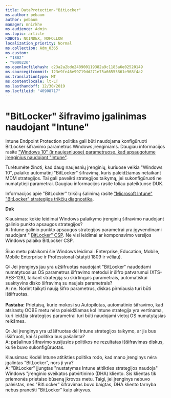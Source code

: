 ```yaml
---
title: DataProtection-"BitLocker"
ms.author: pebaum
author: pebaum
manager: mnirkhe
ms.audience: Admin
ms.topic: article
ROBOTS: NOINDEX, NOFOLLOW
localization_priority: Normal
ms.collection: Adm_O365
ms.custom:
- "1802"
- "9000220"
ms.openlocfilehash: c23a2a2bde240900119382a9c1185a6e02520149
ms.sourcegitcommit: 123e9fe46e99719dd271e75a66555861e968f4a2
ms.translationtype: MT
ms.contentlocale: lt-LT
ms.lasthandoff: 12/30/2019
ms.locfileid: "40908717"
---
```

# <a name="enabling-bitlocker-encryption-with-intune"></a>"BitLocker" šifravimo įgalinimas naudojant "Intune"

 Intune Endpoint Protection politika gali būti naudojama konfigūruoti BitLocker šifravimo parametrus Windows įrenginiams. Daugiau informacijos rasite ["Windows 10" (ir naujesniuose) parametruose, kad apsaugotume įrenginius naudojant "Intune"](https://docs.microsoft.com/intune/endpoint-protection-windows-10#windows-encryption).
 
Turėtumėte žinoti, kad daug naujesnių įrenginių, kuriuose veikia "Windows 10", palaiko automatinį "BitLocker" šifravimą, kuris paleidžiamas netaikant MDM strategijos. Tai gali paveikti strategijos taikymą, jei sukonfigūruoti ne numatytieji parametrai. Daugiau informacijos rasite toliau pateiktuose DUK.
 
Informacijos apie "BitLocker" trikčių šalinimą rasite ["Microsoft Intune" "BitLocker" strategijos trikčių diagnostika](https://docs.microsoft.com/intune/protect/troubleshoot-bitlocker-policies).
 
 
**Duk**

 Klausimas: kokie leidimai Windows palaikymo įrenginių šifravimo naudojant galinio punkto apsaugos strategijos?<br>
 A: Intune galinio punkto apsaugos strategijos parametrai yra įgyvendinami naudojant " [BitLocker" CSP](https://docs.microsoft.com/windows/client-management/mdm/bitlocker-csp). Ne visi leidimai ar komponavimo versijos Windows palaiko BitLocker CSP. <br><br>
      Šiuo metu palaikomi šie Windows leidimai: Enterprise, Education, Mobile, Mobile Enterprise ir Professional (statyti 1809 ir vėliau).
 
Q: Jei įrenginys jau yra užšifruotas naudojant "BitLocker" naudodami numatytuosius OS parametrus šifravimo metodui ir šifro patvarumui (XTS-AES-128), taikant strategiją su skirtingais parametrais, automatiškai suaktyvins disko šifravimą su naujais parametrais?<br>
A: ne. Norint taikyti naują šifro parametrus, diskas pirmiausia turi būti iššifruotas.<br><br>
**Pastaba:** Prietaisų, kurie mokosi su Autopilotas, automatinio šifravimo, kad atsirastų OOBE metu nėra paleidžiamas kol Intune strategija yra vertinama, kuri leidžia strategijos parametrai turi būti naudojami vietoj OS numatytąsias reikšmes.
 
Q: Jei įrenginys yra užšifruotas dėl Intune strategijos taikymo, ar jis bus iššifruoti, kai ši politika bus pašalinta?<br>
A: pašalinus šifravimo susijusios politikos ne rezultatas iššifravimas diskus, kurie buvo sukonfigūruotas.
 
Klausimas: Kodėl Intune atitikties politika rodo, kad mano įrenginys nėra įgalintas "BitLocker", nors ji yra?<br>
A: "BitLocker" įjungtas "nustatymas Intune atitikties strategijos naudoja" Windows "įrenginio sveikatos patvirtinimo (DHA) kliento. Šis klientas tik priemonės prietaiso būseną įkrovos metu. Taigi, jei įrenginys nebuvo paleistas, nes "BitLocker" šifravimas buvo baigtas, DHA kliento tarnyba nebus pranešti "BitLocker" kaip aktyvus.
 
 